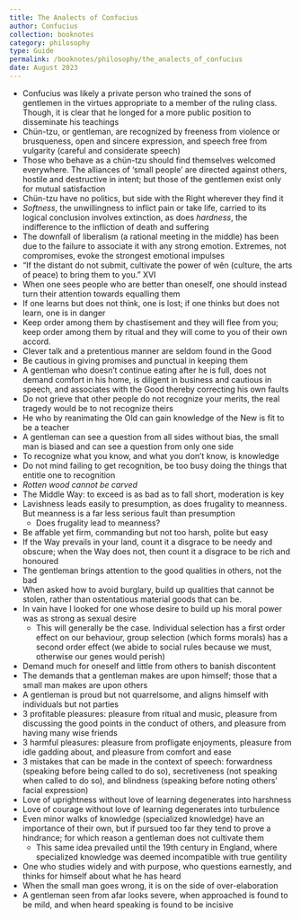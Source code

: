 ```yaml
---
title: The Analects of Confucius
author: Confucius
collection: booknotes
category: philosophy
type: Guide
permalink: /booknotes/philosophy/the_analects_of_confucius
date: August 2023
---
```


*	Confucius was likely a private person who trained the sons of gentlemen in the virtues appropriate to a member of the ruling class. Though, it is clear that he longed for a more public position to disseminate his teachings
*	Chün-tzu, or gentleman, are recognized by freeness from violence or brusqueness, open and sincere expression, and speech free from vulgarity (careful and considerate speech)
*	Those who behave as a chün-tzu should find themselves welcomed everywhere. The alliances of ‘small people’ are directed against others, hostile and destructive in intent; but those of the gentlemen exist only for mutual satisfaction
*	Chün-tzu have no politics, but side with the Right wherever they find it
*	*Softness*, the unwillingness to inflict pain or take life, carried to its logical conclusion involves extinction, as does *hardness*, the indifference to the infliction of death and suffering
*	The downfall of liberalism (a rational meeting in the middle) has been due to the failure to associate it with any strong emotion. Extremes, not compromises, evoke the strongest emotional impulses
*	“If the distant do not submit, cultivate the power of wên (culture, the arts of peace) to bring them to you.” XVI
*	When one sees people who are better than oneself, one should instead turn their attention towards equalling them
*	If one learns but does not think, one is lost; if one thinks but does not learn, one is in danger
*	Keep order among them by chastisement and they will flee from you; keep order among them by ritual and they will come to you of their own accord. 
*	Clever talk and a pretentious manner are seldom found in the Good
*	Be cautious in giving promises and punctual in keeping them
*	A gentleman who doesn’t continue eating after he is full, does not demand comfort in his home, is diligent in business and cautious in speech, and associates with the Good thereby correcting his own faults
*	Do not grieve that other people do not recognize your merits, the real tragedy would be to not recognize theirs
*	He who by reanimating the Old can gain knowledge of the New is fit to be a teacher
*	A gentleman can see a question from all sides without bias, the small man is biased and can see a question from only one side
*	To recognize what you know, and what you don’t know, is knowledge
*	Do not mind failing to get recognition, be too busy doing the things that entitle one to recognition
*	*Rotten wood cannot be carved*
*	The Middle Way: to exceed is as bad as to fall short, moderation is key
*	Lavishness leads easily to presumption, as does frugality to meanness. But meanness is a far less serious fault than presumption
    * Does frugality lead to meanness?
*	Be affable yet firm, commanding but not too harsh, polite but easy
*	If the Way prevails in your land, count it a disgrace to be needy and obscure; when the Way does not, then count it a disgrace to be rich and honoured
*	The gentleman brings attention to the good qualities in others, not the bad
*	When asked how to avoid burglary, build up qualities that cannot be stolen, rather than ostentatious material goods that can be.
*	In vain have I looked for one whose desire to build up his moral power was as strong as sexual desire
    * This will generally be the case. Individual selection has a first order effect on our behaviour, group selection (which forms morals) has a second order effect (we abide to social rules because we must, otherwise our genes would perish)
*	Demand much for oneself and little from others to banish discontent
*	The demands that a gentleman makes are upon himself; those that a small man makes are upon others
*	A gentleman is proud but not quarrelsome, and aligns himself with individuals but not parties 
*	3 profitable pleasures: pleasure from ritual and music, pleasure from discussing the good points in the conduct of others, and pleasure from having many wise friends
*	3 harmful pleasures: pleasure from profligate enjoyments, pleasure from idle gadding about, and pleasure from comfort and ease
*	3 mistakes that can be made in the context of speech: forwardness (speaking before being called to do so), secretiveness (not speaking when called to do so), and blindness (speaking before noting others’ facial expression)
*	Love of uprightness without love of learning degenerates into harshness
*	Love of courage without love of learning degenerates into turbulence
*	Even minor walks of knowledge (specialized knowledge) have an importance of their own, but if pursued too far they tend to prove a hindrance; for which reason a gentleman does not cultivate them
    * This same idea prevailed until the 19th century in England, where specialized knowledge was deemed incompatible with true gentility
*	One who studies widely and with purpose, who questions earnestly, and thinks for himself about what he has heard
*	When the small man goes wrong, it is on the side of over-elaboration
*	A gentleman seen from afar looks severe, when approached is found to be mild, and when heard speaking is found to be incisive
